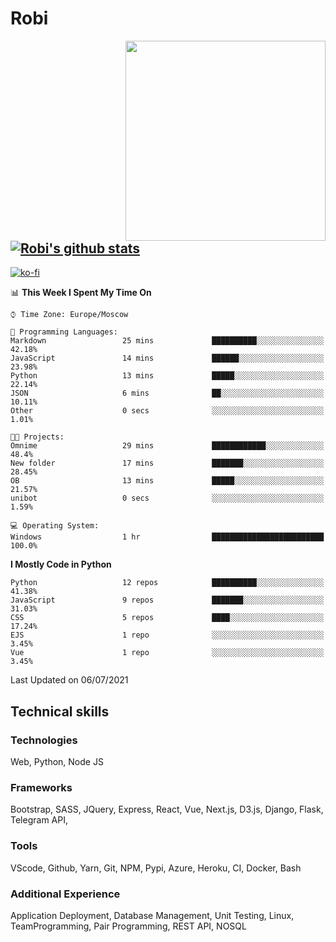 # Robi

<img align='right' src='https://thumbs.gfycat.com/BleakGorgeousAmoeba-size_restricted.gif' width='320'>

[![Robi's github stats](https://github-readme-stats-lime-theta.vercel.app/api?username=robimez&count_private=true&show_icons=true&theme=dark)](https://github.com/RobiMez/github-readme-stats)
---
[![ko-fi](https://ko-fi.com/img/githubbutton_sm.svg)](https://ko-fi.com/K3K74LSLU)

<!--START_SECTION:waka-->
📊 **This Week I Spent My Time On** 

```text
⌚︎ Time Zone: Europe/Moscow

💬 Programming Languages: 
Markdown                 25 mins             ██████████░░░░░░░░░░░░░░░   42.18% 
JavaScript               14 mins             ██████░░░░░░░░░░░░░░░░░░░   23.98% 
Python                   13 mins             █████░░░░░░░░░░░░░░░░░░░░   22.14% 
JSON                     6 mins              ██░░░░░░░░░░░░░░░░░░░░░░░   10.11% 
Other                    0 secs              ░░░░░░░░░░░░░░░░░░░░░░░░░   1.01%

🐱‍💻 Projects: 
Omnime                   29 mins             ████████████░░░░░░░░░░░░░   48.4% 
New folder               17 mins             ███████░░░░░░░░░░░░░░░░░░   28.45% 
OB                       13 mins             █████░░░░░░░░░░░░░░░░░░░░   21.57% 
unibot                   0 secs              ░░░░░░░░░░░░░░░░░░░░░░░░░   1.59%

💻 Operating System: 
Windows                  1 hr                █████████████████████████   100.0%

```

**I Mostly Code in Python** 

```text
Python                   12 repos            ██████████░░░░░░░░░░░░░░░   41.38% 
JavaScript               9 repos             ███████░░░░░░░░░░░░░░░░░░   31.03% 
CSS                      5 repos             ████░░░░░░░░░░░░░░░░░░░░░   17.24% 
EJS                      1 repo              ░░░░░░░░░░░░░░░░░░░░░░░░░   3.45% 
Vue                      1 repo              ░░░░░░░░░░░░░░░░░░░░░░░░░   3.45%

```



 Last Updated on 06/07/2021
<!--END_SECTION:waka-->

## Technical skills

### Technologies 

Web, Python, Node JS

### Frameworks

Bootstrap, SASS, JQuery, Express, React, Vue, Next.js,
D3.js, Django, Flask, Telegram API,

### Tools

VScode, Github, Yarn, Git, NPM, Pypi, Azure, Heroku, CI, Docker, Bash

### Additional Experience

Application Deployment, Database Management, Unit Testing, Linux, TeamProgramming, Pair Programming, REST API, NOSQL
